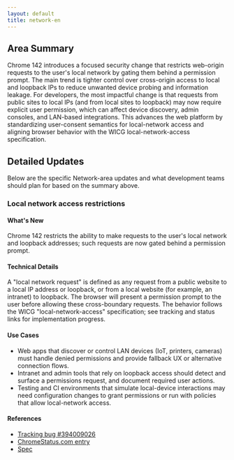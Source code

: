 ```yaml
---
layout: default
title: network-en
---
```


## Area Summary

Chrome 142 introduces a focused security change that restricts web-origin requests to the user's local network by gating them behind a permission prompt. The main trend is tighter control over cross-origin access to local and loopback IPs to reduce unwanted device probing and information leakage. For developers, the most impactful change is that requests from public sites to local IPs (and from local sites to loopback) may now require explicit user permission, which can affect device discovery, admin consoles, and LAN-based integrations. This advances the web platform by standardizing user-consent semantics for local-network access and aligning browser behavior with the WICG local-network-access specification.

## Detailed Updates

Below are the specific Network-area updates and what development teams should plan for based on the summary above.

### Local network access restrictions

#### What's New
Chrome 142 restricts the ability to make requests to the user's local network and loopback addresses; such requests are now gated behind a permission prompt.

#### Technical Details
A "local network request" is defined as any request from a public website to a local IP address or loopback, or from a local website (for example, an intranet) to loopback. The browser will present a permission prompt to the user before allowing these cross-boundary requests. The behavior follows the WICG "local-network-access" specification; see tracking and status links for implementation progress.

#### Use Cases
- Web apps that discover or control LAN devices (IoT, printers, cameras) must handle denied permissions and provide fallback UX or alternative connection flows.
- Intranet and admin tools that rely on loopback access should detect and surface a permissions request, and document required user actions.
- Testing and CI environments that simulate local-device interactions may need configuration changes to grant permissions or run with policies that allow local-network access.

#### References
- [Tracking bug #394009026](https://issues.chromium.org/issues/394009026)  
- [ChromeStatus.com entry](https://chromestatus.com/feature/5152728072060928)  
- [Spec](https://wicg.github.io/local-network-access)
